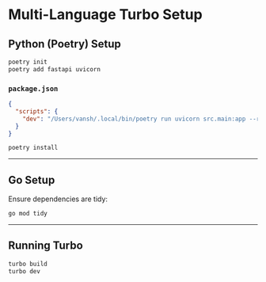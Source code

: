 # Multi-Language Turbo Setup


## Python (Poetry) Setup
```sh
poetry init
poetry add fastapi uvicorn
```

### `package.json`
```json
{
  "scripts": {
    "dev": "/Users/vansh/.local/bin/poetry run uvicorn src.main:app --reload"
  }
}
```

```sh
poetry install
```

---

## Go Setup
Ensure dependencies are tidy:
```sh
go mod tidy
```

---

## Running Turbo
```sh
turbo build
turbo dev
```

